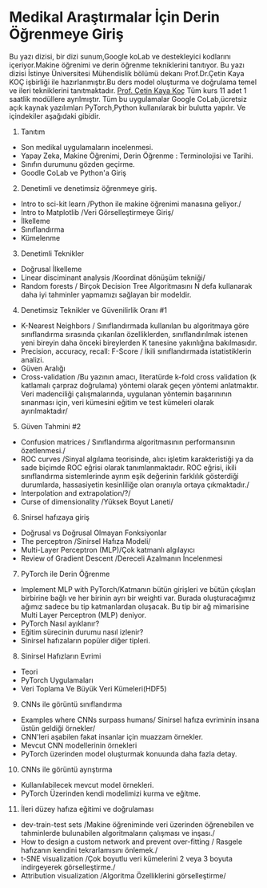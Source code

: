 # Medikal Araştırmalar İçin Derin Öğrenmeye Giriş
Bu yazı dizisi, bir dizi sunum,Google koLab ve destekleyici kodlarını içeriyor.Makine öğrenimi ve derin öğrenme tekniklerini tanıtıyor.
Bu yazı dizisi İstinye Üniversitesi Mühendislik bölümü dekanı Prof.Dr.Çetin Kaya KOÇ işbirliği ile hazırlanmıştır.Bu ders model oluşturma ve doğrulama temel ve ileri tekniklerini tanıtmaktadır.
<a href="http://cetinkoc.net/">Prof. Çetin Kaya Koç</a>
Tüm kurs 11 adet 1 saatlik modüllere ayrılmıştır. Tüm bu uygulamalar Google CoLab,ücretsiz açık kaynak yazılımları PyTorch,Python kullanılarak bir bulutta yapılır. Ve içindekiler aşağıdaki gibidir.
1. Tanıtım
* Son medikal uygulamaların incelenmesi.  
* Yapay Zeka, Makine Öğrenimi, Derin Öğrenme : Terminolojisi ve Tarihi.
* Sınıfın durumunu gözden geçirme.
* Goodle CoLab ve Python'a Giriş

2. Denetimli ve denetimsiz öğrenmeye giriş.
* Intro to sci-kit learn /Python ile makine öğrenimi manasına geliyor./
* Intro to Matplotlib /Veri Görselleştirmeye Giriş/
* İlkelleme
* Sınıflandırma
* Kümelenme

3. Denetimli Teknikler
* Doğrusal İlkelleme
* Linear disciminant analysis /Koordinat dönüşüm tekniği/
* Random forests / Birçok Decision Tree Algoritmasını N defa kullanarak daha iyi tahminler yapmamızı sağlayan bir modeldir.

4. Denetimsiz Teknikler ve Güvenilirlik Oranı #1
* K-Nearest Neighbors / Sınıflandırmada kullanılan bu algoritmaya göre sınıflandırma sırasında çıkarılan özelliklerden, sınıflandırılmak istenen yeni bireyin daha önceki bireylerden K tanesine yakınlığına bakılmasıdır.
* Precision, accuracy, recall: F-Score / İkili sınıflandırmada istatistiklerin analizi.
* Güven Aralığı
* Cross-validation /Bu yazının amacı, literatürde k-fold cross validation (k katlamalı çarpraz doğrulama) yöntemi olarak geçen yöntemi anlatmaktır. Veri madenciliği çalışmalarında, uygulanan yöntemin başarınının sınanması için, veri kümesini eğitim ve test kümeleri olarak ayırılmaktadır/

5. Güven Tahmini #2
* Confusion matrices / Sınıflandırma algoritmasının performansının özetlenmesi./
* ROC curves /Sinyal algılama teorisinde, alıcı işletim karakteristiği ya da sade biçimde ROC eğrisi olarak tanımlanmaktadır. ROC eğrisi, ikili sınıflandırma sistemlerinde ayrım eşik değerinin farklılık gösterdiği durumlarda, hassasiyetin kesinliliğe olan oranıyla ortaya çıkmaktadır./
* Interpolation and extrapolation/?/
* Curse of dimensionality /Yüksek Boyut Laneti/

6. Snirsel hafızaya giriş
* Doğrusal vs Doğrusal Olmayan Fonksiyonlar
* The perceptron /Sinirsel Hafıza Modeli/
* Multi-Layer Perceptron (MLP)/Çok katmanlı algılayıcı
* Review of Gradient Descent /Dereceli Azalmanın İncelenmesi

7. PyTorch ile Derin Öğrenme 
* Implement MLP with PyTorch/Katmanın bütün girişleri ve bütün çıkışları birbirine bağlı ve her birinin ayrı bir weighti var. Burada oluşturacağımız ağımız sadece bu tip katmanlardan oluşacak. Bu tip bir ağ mimarisine Multi Layer Perceptron (MLP) deniyor.
* PyTorch Nasıl ayıklanır?
* Eğitim sürecinin durumu nasıl izlenir?
* Sinirsel hafızaların popüler diğer tipleri.

8. Sinirsel Hafızların Evrimi
* Teori
* PyTorch Uygulamaları
* Veri Toplama Ve Büyük Veri Kümeleri(HDF5)

9. CNNs ile görüntü sınıflandırma
* Examples where CNNs surpass humans/ Sinirsel hafıza evriminin insana üstün geldiği örnekler/
* CNN'leri aşabilen fakat insanlar için muazzam örnekler.
* Mevcut CNN modellerinin örnekleri
* PyTorch üzerinden model oluşturmak konuunda daha fazla detay.

10. CNNs ile görüntü ayrıştırma
* Kullanılabilecek mevcut model örnekleri.
* PyTorch Üzerinden kendi modelimizi kurma ve eğitme.

11. İleri düzey hafıza eğitimi ve doğrulaması
* dev-train-test sets /Makine öğreniminde veri üzerinden öğrenebilen ve tahminlerde bulunabilen algoritmaların çalışması ve inşası./
* How to design a custom network and prevent over-fitting / Rasgele hafızanın kendini tekrarlamısını önlemek./
* t-SNE visualization /Çok boyutlu veri kümelerini 2 veya 3 boyuta indirgeyerek görselleştirme./
* Attribution visualization /Algoritma Özelliklerini görselleştirme/
